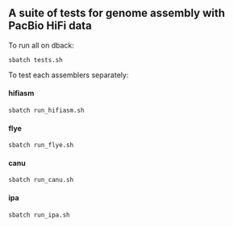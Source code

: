 ## A suite of tests for genome assembly with PacBio HiFi data

To run all on dback:

```
sbatch tests.sh
```

To test each assemblers separately:

#### hifiasm

```
sbatch run_hifiasm.sh
```

#### flye

```
sbatch run_flye.sh
```

#### canu

```
sbatch run_canu.sh
```

#### ipa
```
sbatch run_ipa.sh
```